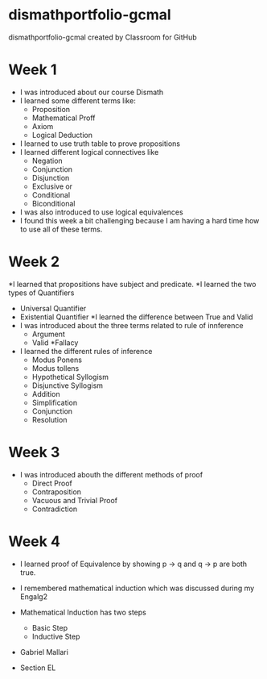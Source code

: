 # dismathportfolio-gcmal
dismathportfolio-gcmal created by Classroom for GitHub
# Week 1
* I was introduced about our course Dismath
* I learned some different terms like:
  * Proposition
  * Mathematical Proff
  * Axiom
  * Logical Deduction
* I learned to use truth table to prove propositions
* I learned different logical connectives like
  * Negation
  * Conjunction
  * Disjunction
  * Exclusive or
  * Conditional
  * Biconditional
* I was also introduced to use logical equivalences
* I found this week a bit challenging because I am having a hard time how to use all of these terms.

# Week 2
*I learned that propositions have subject and predicate.
*I learned the two types of Quantifiers
  * Universal Quantifier
  * Existential Quantifier
*I learned the difference between True and Valid
* I was introduced about the three terms related to rule of innference
  * Argument
  * Valid
  *Fallacy
* I learned the different rules of inference
  * Modus Ponens
  * Modus tollens
  * Hypothetical Syllogism
  * Disjunctive Syllogism
  * Addition
  * Simplification
  * Conjunction
  * Resolution

# Week 3
* I was introduced abouth the different methods of proof
  * Direct Proof
  * Contraposition
  * Vacuous and Trivial Proof
  * Contradiction
  
# Week 4
* I learned proof of Equivalence by showing p → q and q → p are both true.
* I remembered mathematical induction which was discussed during my Engalg2
* Mathematical Induction has two steps
  * Basic Step
  * Inductive Step

* Gabriel Mallari
* Section EL




